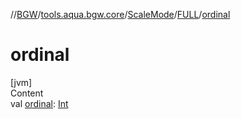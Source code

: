 //[BGW](../../../../index.md)/[tools.aqua.bgw.core](../../index.md)/[ScaleMode](../index.md)/[FULL](index.md)/[ordinal](ordinal.md)



# ordinal  
[jvm]  
Content  
val [ordinal](ordinal.md): [Int](https://kotlinlang.org/api/latest/jvm/stdlib/kotlin/-int/index.html)  



